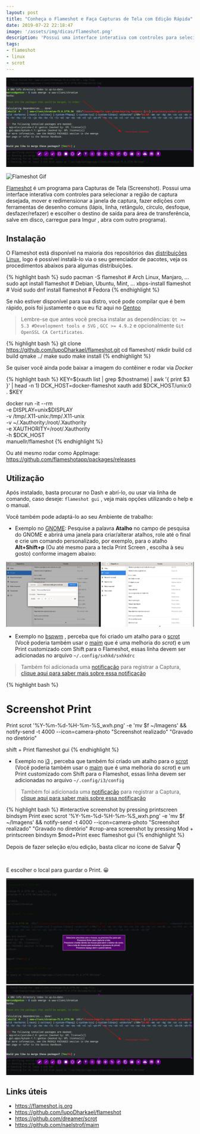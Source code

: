 ```yaml
---
layout: post
title: "Conheça o Flameshot e Faça Capturas de Tela com Edição Rápida"
date: 2019-07-22 22:18:47
image: '/assets/img/dicas/flameshot.png'
description: 'Possui uma interface interativa com controles para selecionar a região de captura desejada.'
tags:
- flameshot
- linux
- scrot
---
```


![Flameshot](/assets/img/dicas/flameshot.png)

![Flameshot Gif](https://flameshot.js.org/_media/animatedUsage.gif)

[Flameshot](https://flameshot.js.org/) é um programa para Capturas de Tela (Screenshot). Possui uma interface interativa com controles para selecionar a região de captura desejada, mover e redimensionar a janela de captura, fazer edições com ferramentas de desenho comuns (lápis, linha, retângulo, círculo, desfoque, desfazer/refazer) e escolher o destino de saída para área de transferência, salve em disco, carregue para Imgur , abra com outro programa).

## Instalação

O Flameshot está disponível na maioria dos repositórios das [distribuições Linux](http://cse.google.com.br/cse?cx=004473188612396442360:qs2ekmnkweq&q=Distro), logo é possível instalá-lo via o seu gerenciador de pacotes, veja os procedimentos abaixos para algumas distribuições.

{% highlight bash %}
sudo pacman -S flameshot # Arch Linux, Manjaro, ...
sudo apt install flameshot # Debian, Ubuntu, Mint, ...
xbps-install flameshot # Void
sudo dnf install flameshot # Fedora
{% endhighlight %}

Se não estiver disponível para sua distro, você pode compilar que é bem rápido, pois foi justamente o que eu fiz aqui no [Gentoo](http://cse.google.com.br/cse?cx=004473188612396442360:qs2ekmnkweq&q=Gentoo)

> Lembre-se que antes vocẽ precisa instalar as dependências: `Qt >= 5.3 #Development tools e SVG` , `GCC >= 4.9.2` e opcionalmente `Git OpenSSL CA Certificates`.

{% highlight bash %}
git clone https://github.com/lupoDharkael/flameshot.git
cd flameshot/
mkdir build
cd build
qmake ../
make
sudo make install
{% endhighlight %}


<script async src="https://pagead2.googlesyndication.com/pagead/js/adsbygoogle.js"></script>

<!-- Informat -->
<ins class="adsbygoogle"
     style="display:block"
     data-ad-client="ca-pub-2838251107855362"
     data-ad-slot="2327980059"
     data-ad-format="auto"
     data-full-width-responsive="true"></ins>

<script>
(adsbygoogle = window.adsbygoogle || []).push({});
</script>


Se quiser você ainda pode baixar a imagem do contêiner e rodar via *Docker*

{% highlight bash %}
KEY=$(xauth list | grep $(hostname) | awk '{ print $3 }' | head -n 1)
DCK_HOST=docker-flameshot
xauth add $DCK_HOST/unix:0 . $KEY

docker run -it --rm \
    -e DISPLAY=unix$DISPLAY \
    -v /tmp/.X11-unix:/tmp/.X11-unix \
    -v ~/.Xauthority:/root/.Xauthority \
    -e XAUTHORITY=/root/.Xauthority \
    -h $DCK_HOST \
    manuellr/flameshot
{% endhighlight %}

Ou até mesmo rodar como AppImage: <https://github.com/flameshotapp/packages/releases>

## Utilização

Após instalado, basta procurar no Dash e abrí-lo, ou usar via linha de comando, caso deseje: `flameshot gui` , veja mais opções utilizando o help e o manual.

Você também pode adaptá-lo ao seu Ambiente de trabalho:

+ Exemplo no [GNOME](http://cse.google.com.br/cse?cx=004473188612396442360:qs2ekmnkweq&q=GNOME): Pesquise a palavra **Atalho** no campo de pesquisa do GNOME e abrirá uma janela para criar/alterar atalhos, role até o final e crie um comando personalizado, por exemplo, para o atalho **Alt+Shift+p** (Ou até mesmo para a tecla Print Screen , escolha à seu gosto) conforme imagem abaixo:

![Atalho GNOME](/assets/img/dicas/atalho-gnome.jpg)

+ Exemplo no [bspwm](http://cse.google.com.br/cse?cx=004473188612396442360:qs2ekmnkweq&q=bspwm) , perceba que foi criado um atalho para o [scrot](https://github.com/dreamer/scrot) (Você poderia também usar o [maim]() que é uma melhoria do *scrot*) e um Print customizado com Shift para o Flameshot, essas linha devem ser adicionadas no arquivo `~/.config/sxhkd/sxhkdrc`

> Também foi adicionada uma [notificação](https://terminalroot.com.br/2019/07/monitorando-a-bateria-do-notebook-via-shell-script-no-i3-bspwm-ou-outros.html) para registrar a Captura, [clique aqui para saber mais sobre essa notificação](https://terminalroot.com.br/2019/07/monitorando-a-bateria-do-notebook-via-shell-script-no-i3-bspwm-ou-outros.html)


<script async src="https://pagead2.googlesyndication.com/pagead/js/adsbygoogle.js"></script>

<!-- Informat -->
<ins class="adsbygoogle"
     style="display:block"
     data-ad-client="ca-pub-2838251107855362"
     data-ad-slot="2327980059"
     data-ad-format="auto"
     data-full-width-responsive="true"></ins>

<script>
(adsbygoogle = window.adsbygoogle || []).push({});
</script>


{% highlight bash %}
# Screenshot Print
Print
 	scrot '%Y-%m-%d-%H-%m-%S_$wx$h.png' -e 'mv $f ~/Imagens' && notify-send -t 4000 --icon=camera-photo "Screenshot realizado" "Gravado no diretório"

shift + Print
	flameshot gui
{% endhighlight %}

+ Exemplo no [i3]() , perceba que também foi criado um atalho para o [scrot](https://github.com/dreamer/scrot) (Você poderia também usar o [maim](https://github.com/naelstrof/maim) que é uma melhoria do *scrot*) e um Print customizado com Shift para o Flameshot, essas linha devem ser adicionadas no arquivo `~/.config/i3/config`

> Também foi adicionada uma [notificação](https://terminalroot.com.br/2019/07/monitorando-a-bateria-do-notebook-via-shell-script-no-i3-bspwm-ou-outros.html) para registrar a Captura, [clique aqui para saber mais sobre essa notificação](https://terminalroot.com.br/2019/07/monitorando-a-bateria-do-notebook-via-shell-script-no-i3-bspwm-ou-outros.html)

{% highlight bash %}
#interactive screenshot by pressing printscreen
bindsym Print exec scrot '%Y-%m-%d-%H-%m-%S_$wx$h.png' -e 'mv $f ~/Imagens' && notify-send -t 4000 --icon=camera-photo "Screenshot realizado" "Gravado no diretório" 
#crop-area screenshot by pressing Mod + printscreen
bindsym $mod+Print exec flameshot gui
{% endhighlight %}

Depois de fazer seleção e/ou edição, basta clicar no ícone de Salvar **👇️**

<h1 class="text-center">
    <i class="fas fa-save"></i>
</h1> 

E escolher o local para guardar o Print. 😀️

![Flameshot](/assets/img/dicas/flameshot-1.png)
![Flameshot](/assets/img/dicas/flameshot.png)

## Links úteis
+ <https://flameshot.js.org>
+ <https://github.com/lupoDharkael/flameshot>
+ <https://github.com/dreamer/scrot>
+ <https://github.com/naelstrof/maim>

    

<script async src="https://pagead2.googlesyndication.com/pagead/js/adsbygoogle.js"></script>

<!-- Informat -->
<ins class="adsbygoogle"
 style="display:block"
 data-ad-client="ca-pub-2838251107855362"
 data-ad-slot="2327980059"
 data-ad-format="auto"
 data-full-width-responsive="true"></ins>

<script>
(adsbygoogle = window.adsbygoogle || []).push({});
</script>

